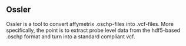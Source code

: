 Ossler
---

Ossler is a tool to convert affymetrix .oschp-files into .vcf-files.
More specifically, the point is to extract probe level data from the 
hdf5-based .oschp format and turn into a standard compliant vcf.
